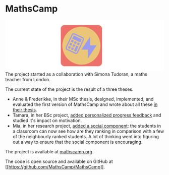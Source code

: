 # MathsCamp

![](../docs/assets/mathscamp-logo.png)
The project started as a collaboration with Simona Tudoran, a maths teacher from London. 

The current state of the project is the result of a three theses. 

- Anne & Frederikke, in their MSc thesis, designed, implemented, and evaluated the first version of MathsCamp and wrote about all these [in their thesis](../docs/assets/theses/AnneFrederikke--Designing%20a%20personalized%20learning%20app.pdf). 
- Tamara, in her BSc project, [added personalized progress feedback](../docs/assets/theses/Thesis-Tamara-MathsCamp_Personal_Progress_Feedback.pdf) and studied it's impact on motivation.
- Mia, in her research project, [added a social component](../docs/assets/theses/Mia_Ronnelund_Thesis_2022.pdf): the students in a classroom can now see how are they ranking in comparison with a few of the neighbourly ranked students. A lot of thinking went into figuring out a way to ensure that the social component is encouraging. 

The project is available at [mathscamp.org](mathscamp.org). 

The code is open source and available on GitHub at [[https://github.com/MathsCamp/MathsCamp]]. 



